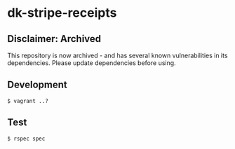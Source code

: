 # dk-stripe-receipts

## Disclaimer: Archived
This repository is now archived - and has several known vulnerabilities in its dependencies. Please update dependencies before using.

## Development

    $ vagrant ..?

## Test

    $ rspec spec

